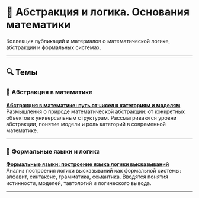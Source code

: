 # 🧠 Абстракция и логика. Основания математики

Коллекция публикаций и материалов о математической логике, абстракции и формальных системах.

---

## 🔍 Темы

### 📐 Абстракция в математике  
**[Абстракция в математике: путь от чисел к категориям и моделям](https://vk.com/@algebrainx-formalnye-yazyki-postroenie-logiki-vyskazyvanii)**  
Размышления о природе математической абстракции: от конкретных объектов к универсальным структурам. Рассматриваются уровни абстракции, понятие модели и роль категорий в современной математике.

---

### 📘 Формальные языки и логика  
**[Формальные языки: построение языка логики высказываний](https://vk.com/@algebrainx-matematicheskaya-abstrakciya-i-ee-urovni)**  
Анализ построения логики высказываний как формальной системы: алфавит, синтаксис, грамматика, семантика. Вводятся понятия истинности, моделей, тавтологий и логического вывода.

---